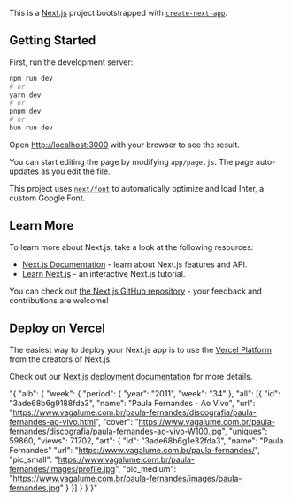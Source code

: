 This is a [Next.js](https://nextjs.org/) project bootstrapped with [`create-next-app`](https://github.com/vercel/next.js/tree/canary/packages/create-next-app).

## Getting Started

First, run the development server:

```bash
npm run dev
# or
yarn dev
# or
pnpm dev
# or
bun run dev
```

Open [http://localhost:3000](http://localhost:3000) with your browser to see the result.

You can start editing the page by modifying `app/page.js`. The page auto-updates as you edit the file.

This project uses [`next/font`](https://nextjs.org/docs/basic-features/font-optimization) to automatically optimize and load Inter, a custom Google Font.

## Learn More

To learn more about Next.js, take a look at the following resources:

- [Next.js Documentation](https://nextjs.org/docs) - learn about Next.js features and API.
- [Learn Next.js](https://nextjs.org/learn) - an interactive Next.js tutorial.

You can check out [the Next.js GitHub repository](https://github.com/vercel/next.js/) - your feedback and contributions are welcome!

## Deploy on Vercel

The easiest way to deploy your Next.js app is to use the [Vercel Platform](https://vercel.com/new?utm_medium=default-template&filter=next.js&utm_source=create-next-app&utm_campaign=create-next-app-readme) from the creators of Next.js.

Check out our [Next.js deployment documentation](https://nextjs.org/docs/deployment) for more details.


"{
  "alb": {
    "week": {
      "period": {
        "year": "2011",
        "week": "34"
      },
      "all": [{
        "id": "3ade68b6g9188fda3",
        "name": "Paula Fernandes - Ao Vivo",
        "url": "https://www.vagalume.com.br/paula-fernandes/discografia/paula-fernandes-ao-vivo.html",
        "cover": "https://www.vagalume.com.br/paula-fernandes/discografia/paula-fernandes-ao-vivo-W100.jpg",
        "uniques": 59860,
        "views": 71702,
        "art": {
          "id": "3ade68b6g1e32fda3",
          "name": "Paula Fernandes"
          "url": "https://www.vagalume.com.br/paula-fernandes/",
          "pic_small": "https://www.vagalume.com.br/paula-fernandes/images/profile.jpg",
          "pic_medium": "https://www.vagalume.com.br/paula-fernandes/images/paula-fernandes.jpg"
        }
      }]
    }
  }
}"